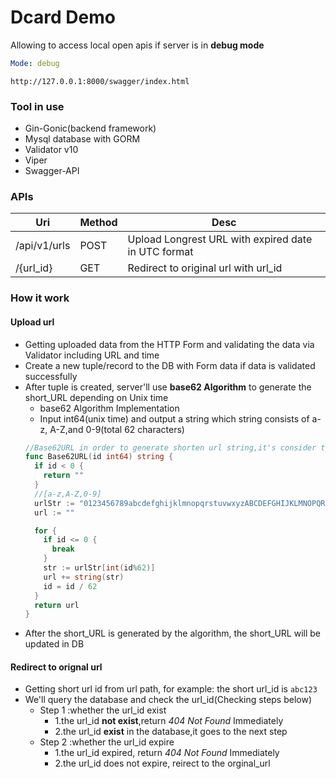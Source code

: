 # Dcard Demo
Allowing to access local open apis if server is in **debug mode**
```yaml
Mode: debug
```
```
http://127.0.0.1:8000/swagger/index.html
```
### Tool in use
* Gin-Gonic(backend framework)
* Mysql database with GORM
* Validator v10 
* Viper
* Swagger-API

### APIs
|Uri|Method|Desc|
|---|---|---|
|/api/v1/urls|POST|Upload Longrest URL with expired date in UTC format|
|/{url_id}|GET|Redirect to original url with url_id|

### How it work
#### Upload url
* Getting uploaded data from the HTTP Form and validating  the data via Validator including URL and time
* Create a new tuple/record to the DB with Form data if data is validated successfully
* After tuple is created, server'll use **base62 Algorithm** to generate the short_URL depending on Unix time
  * base62 Algorithm Implementation
  * Input int64(unix time) and output a string which string consists of a-z, A-Z,and 0-9(total 62 characters) 
  ```go
  //Base62URL in order to generate shorten url string,it's consider to use base 62 approach(6byte)
  func Base62URL(id int64) string {
    if id < 0 {
      return ""
    }
    //[a-z,A-Z,0-9]
    urlStr := "0123456789abcdefghijklmnopqrstuvwxyzABCDEFGHIJKLMNOPQRSTUVWXYZ" //total 62 character
    url := ""

    for {
      if id <= 0 {
        break
      }
      str := urlStr[int(id%62)]
      url += string(str)
      id = id / 62
    }
    return url
  }
  ```
* After the short_URL is generated by the algorithm, the short_URL will be updated in DB

#### Redirect to orignal url
* Getting short url id from url path, for example: the short url_id is `abc123`
* We'll query the database and check the url_id(Checking steps below)
  * Step 1 :whether the url_id exist
    * 1.the url_id **not exist**,return *404 Not Found* Immediately
    * 2.the url_id **exist** in the database,it goes to the next step
  * Step 2 :whether the url_id expire
    * 1.the url_id expired, return *404 Not Found* Immediately
    * 2.the url_id does not expire, reirect to the orginal_url
